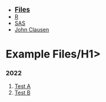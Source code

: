<HTML>
<HEAD>
<LINK REL=stylesheet HREF="Filesstyle.css" TYPE="text/css">
<TITLE>Examples</TITLE>
</HEAD>

<BODY>
<div id="menu">
<ul>
<li><a href="Files.html"><strong style="font-size: 125%;">Files</strong></a></li>
<li><a href="R.html">R</a></li>
<li><a href="SAS.html">SAS</a></li>
<li><a href="http://jclausen111.github.io">John Clausen</a></li>
</ul>
</div>


<H1>Example Files/H1>
<H3>2022</H3>


<OL>

<LI><A HREF="01test.txt">
Test A</A>

<LI><A HREF="02test.txt">
Test B</A>


 

</OL>

</BODY>
</HTML>
